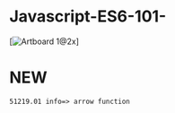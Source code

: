 # Javascript-ES6-101-
[![Artboard 1@2x](https://github.com/topkoka/Javascript-ES6-101-/blob/master/Ai%20info/2x/Artboard%201%402x.png)]
# NEW
    51219.01 info=> arrow function
